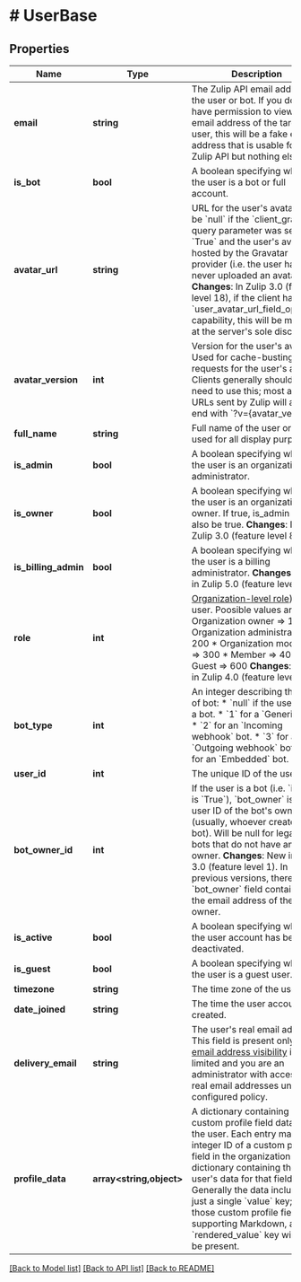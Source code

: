 # # UserBase

## Properties

Name | Type | Description | Notes
------------ | ------------- | ------------- | -------------
**email** | **string** | The Zulip API email address of the user or bot.  If you do not have permission to view the email address of the target user, this will be a fake email address that is usable for the Zulip API but nothing else. | [optional]
**is_bot** | **bool** | A boolean specifying whether the user is a bot or full account. | [optional]
**avatar_url** | **string** | URL for the user&#39;s avatar.  Will be &#x60;null&#x60; if the &#x60;client_gravatar&#x60; query parameter was set to &#x60;True&#x60; and the user&#39;s avatar is hosted by the Gravatar provider (i.e. the user has never uploaded an avatar).  **Changes**: In Zulip 3.0 (feature level 18), if the client has the &#x60;user_avatar_url_field_optional&#x60; capability, this will be missing at the server&#39;s sole discretion. | [optional]
**avatar_version** | **int** | Version for the user&#39;s avatar.  Used for cache-busting requests for the user&#39;s avatar.  Clients generally shouldn&#39;t need to use this; most avatar URLs sent by Zulip will already end with &#x60;?v&#x3D;{avatar_version}&#x60;. | [optional]
**full_name** | **string** | Full name of the user or bot, used for all display purposes. | [optional]
**is_admin** | **bool** | A boolean specifying whether the user is an organization administrator. | [optional]
**is_owner** | **bool** | A boolean specifying whether the user is an organization owner. If true, is_admin will also be true.  **Changes**: New in Zulip 3.0 (feature level 8). | [optional]
**is_billing_admin** | **bool** | A boolean specifying whether the user is a billing administrator.  **Changes**: New in Zulip 5.0 (feature level 73). | [optional]
**role** | **int** | [Organization-level role](/help/roles-and-permissions)) of the user. Poosible values are:  * Organization owner &#x3D;&gt; 100 * Organization administrator &#x3D;&gt; 200 * Organization moderator &#x3D;&gt; 300 * Member &#x3D;&gt; 400 * Guest &#x3D;&gt; 600  **Changes**: New in Zulip 4.0 (feature level 59). | [optional]
**bot_type** | **int** | An integer describing the type of bot: * &#x60;null&#x60; if the user isn&#39;t a bot. * &#x60;1&#x60; for a &#x60;Generic&#x60; bot. * &#x60;2&#x60; for an &#x60;Incoming webhook&#x60; bot. * &#x60;3&#x60; for an &#x60;Outgoing webhook&#x60; bot. * &#x60;4&#x60; for an &#x60;Embedded&#x60; bot. | [optional]
**user_id** | **int** | The unique ID of the user. | [optional]
**bot_owner_id** | **int** | If the user is a bot (i.e. &#x60;is_bot&#x60; is &#x60;True&#x60;), &#x60;bot_owner&#x60; is the user ID of the bot&#39;s owner (usually, whoever created the bot).  Will be null for legacy bots that do not have an owner.  **Changes**: New in Zulip 3.0 (feature level 1).  In previous versions, there was a &#x60;bot_owner&#x60; field containing the email address of the bot&#39;s owner. | [optional]
**is_active** | **bool** | A boolean specifying whether the user account has been deactivated. | [optional]
**is_guest** | **bool** | A boolean specifying whether the user is a guest user. | [optional]
**timezone** | **string** | The time zone of the user. | [optional]
**date_joined** | **string** | The time the user account was created. | [optional]
**delivery_email** | **string** | The user&#39;s real email address.  This field is present only if [email address visibility](/help/restrict-visibility-of-email-addresses) is limited and you are an administrator with access to real email addresses under the configured policy. | [optional]
**profile_data** | **array<string,object>** | A dictionary containing custom profile field data for the user. Each entry maps the integer ID of a custom profile field in the organization to a dictionary containing the user&#39;s data for that field.  Generally the data includes just a single &#x60;value&#x60; key; for those custom profile fields supporting Markdown, a &#x60;rendered_value&#x60; key will also be present. | [optional]

[[Back to Model list]](../../README.md#models) [[Back to API list]](../../README.md#endpoints) [[Back to README]](../../README.md)
